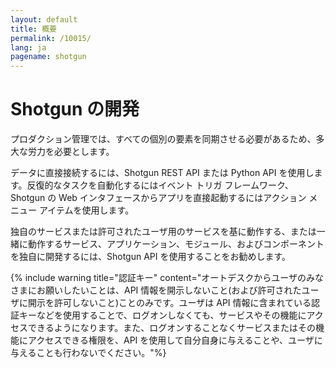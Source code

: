 ```yaml
---
layout: default
title: 概要
permalink: /10015/
lang: ja
pagename: shotgun
---
```


# Shotgun の開発

プロダクション管理では、すべての個別の要素を同期させる必要があるため、多大な労力を必要とします。

データに直接接続するには、Shotgun REST API または Python API を使用します。反復的なタスクを自動化するにはイベント トリガ フレームワーク、Shotgun の Web インタフェースからアプリを直接起動するにはアクション メニュー アイテムを使用します。

独自のサービスまたは許可されたユーザ用のサービスを基に動作する、または一緒に動作するサービス、アプリケーション、モジュール、およびコンポーネントを独自に開発するには、Shotgun API を使用することをお勧めします。

{% include warning title="認証キー" content="オートデスクからユーザのみなさまにお願いしたいことは、API 情報を開示しないこと(および許可されたユーザに開示を許可しないこと)ことのみです。ユーザは API 情報に含まれている認証キーなどを使用することで、ログオンしなくても、サービスやその機能にアクセスできるようになります。また、ログオンすることなくサービスまたはその機能にアクセスできる権限を、API を使用して自分自身に与えることや、ユーザに与えることも行わないでください。"%}



